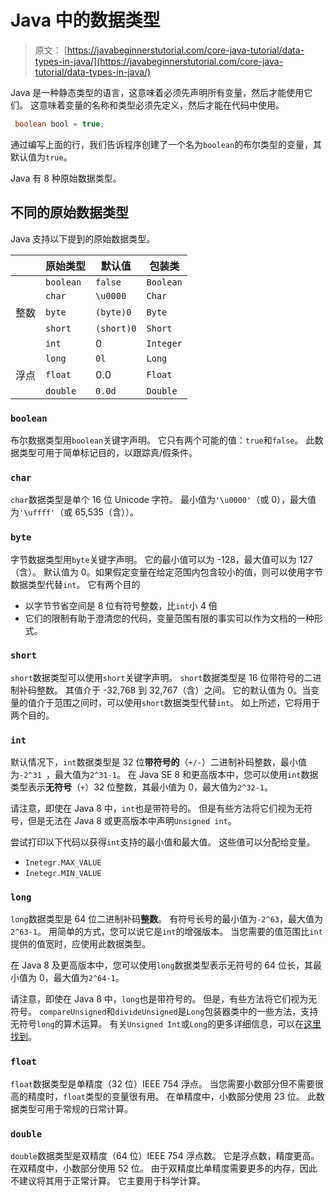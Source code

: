 # Java 中的数据类型

> 原文： [https://javabeginnerstutorial.com/core-java-tutorial/data-types-in-java/](https://javabeginnerstutorial.com/core-java-tutorial/data-types-in-java/)

Java 是一种静态类型的语言，这意味着必须先声明所有变量，然后才能使用它们。 这意味着变量的名称和类型必须先定义，然后才能在代码中使用。

```java
 boolean bool = true;
```

通过编写上面的行，我们告诉程序创建了一个名为`boolean`的布尔类型的变量，其默认值为`true`。

Java 有 8 种原始数据类型。

## 不同的原始数据类型

Java 支持以下提到的原始数据类型。

|  | 原始类型 | 默认值 | 包装类 |
| --- | --- | --- | --- |
|  | `boolean` | `false` | `Boolean` |
|  | `char` | `\u0000` | `Char` |
| 整数 | `byte` | `(byte)0` | `Byte` |
|  | `short` | `(short)0` | `Short` |
|  | `int` | 0 | `Integer` |
|  | `long` | `0l` | `Long` |
| 浮点 | `float` | 0.0 | `Float` |
|  | `double` | `0.0d` | `Double` |

### `boolean`

布尔数据类型用`boolean`关键字声明。 它只有两个可能的值：`true`和`false`。 此数据类型可用于简单标记目的，以跟踪真/假条件。

### `char`

`char`数据类型是单个 16 位 Unicode 字符。 最小值为`'\u0000'`（或 0），最大值为`'\uffff'`（或 65,535（含））。

### `byte`

字节数据类型用`byte`关键字声明。 它的最小值可以为 -128，最大值可以为 127（含）。 默认值为 0。如果假定变量在给定范围内包含较小的值，则可以使用字节数据类型代替`int`。 它有两个目的

*   以字节节省空间是 8 位有符号整数，比`int`小 4 倍
*   它们的限制有助于澄清您的代码，变量范围有限的事实可以作为文档的一种形式。

### `short`

`short`数据类型可以使用`short`关键字声明。 `short`数据类型是 16 位带符号的二进制补码整数。 其值介于 -32,768 到 32,767（含）之间。 它的默认值为 0。当变量的值介于范围之间时，可以使用`short`数据类型代替`int`。 如上所述，它将用于两个目的。

### `int`

默认情况下，`int`数据类型是 32 位**带符号的**（`+/-`）二进制补码整数，最小值为`-2^31 `，最大值为`2^31-1`。 在 Java SE 8 和更高版本中，您可以使用`int`数据类型表示**无符号**（`+`）32 位整数，其最小值为 0，最大值为`2^32-1`。

请注意，即使在 Java 8 中，`int`也是带符号的。 但是有些方法将它们视为无符号，但是无法在 Java 8 或更高版本中声明`Unsigned int`。

尝试打印以下代码以获得`int`支持的最小值和最大值。 这些值可以分配给变量。

*   `Inetegr.MAX_VALUE`
*   `Inetegr.MIN_VALUE`

### `long`

`long`数据类型是 64 位二进制补码**整数**。 有符号长号的最小值为`-2^63`，最大值为`2^63-1`。 用简单的方式，您可以说它是`int`的增强版本。 当您需要的值范围比`int`提供的值宽时，应使用此数据类型。

在 Java 8 及更高版本中，您可以使用`long`数据类型表示无符号的 64 位长，其最小值为 0，最大值为`2^64-1`。

请注意，即使在 Java 8 中，`long`也是带符号的。 但是，有些方法将它们视为无符号。 `compareUnsigned`和`divideUnsigned`是`Long`包装器类中的一些方法，支持无符号`long`的算术运算。 有关`Unsigned Int`或`Long`的更多详细信息，可以在[这里找到](https://blogs.oracle.com/darcy/unsigned-integer-arithmetic-api-now-in-jdk-8)。

### `float`

`float`数据类型是单精度（32 位）IEEE 754 浮点。 当您需要小数部分但不需要很高的精度时，`float`类型的变量很有用。 在单精度中，小数部分使用 23 位。 此数据类型可用于常规的日常计算。

### `double`

`double`数据类型是双精度（64 位）IEEE 754 浮点数。 它是浮点数，精度更高。 在双精度中，小数部分使用 52 位。 由于双精度比单精度需要更多的内存，因此不建议将其用于正常计算。 它主要用于科学计算。

